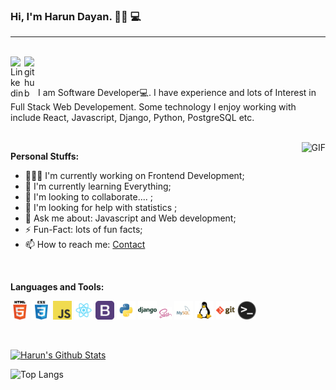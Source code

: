 ### Hi, I'm Harun Dayan. 👋🏻 💻

<hr>
<br>

<a href="https://www.linkedin.com/in/harundayan/">
  <img align="left" alt="Linkedin" width="22px" src="https://cdn.jsdelivr.net/npm/simple-icons@v3/icons/linkedin.svg" />
</a>

<a href="https://github.com/HarunDyn">
  <img align="left" alt="github" width="22px" src="https://cdn.jsdelivr.net/npm/simple-icons@v3/icons/github.svg" />
</a>

<br>
<br>

I am Software Developer💻. I have experience and lots of Interest in Full Stack Web Developement. Some technology I enjoy working with include React, Javascript, Django, Python, PostgreSQL etc.

<br> <img align="right" alt="GIF" src="https://media.giphy.com/media/ZVik7pBtu9dNS/giphy.gif" />

**Personal Stuffs:**

- 👨🏽‍💻 I'm currently working on Frontend Development;
- 🌱 I'm currently learning Everything;
- 👯 I'm looking to collaborate.... ;
- 🤔 I'm looking for help with statistics ;
- 💬 Ask me about: Javascript and Web development;
- ⚡️ Fun-Fact: lots of fun facts;
- 📫 How to reach me: [Contact](harundayann@gmail.com)

<br />

**Languages and Tools:**

<code><img height="30" src="https://raw.githubusercontent.com/github/explore/80688e429a7d4ef2fca1e82350fe8e3517d3494d/topics/html/html.png"></code>
<code><img height="30" src="https://raw.githubusercontent.com/github/explore/80688e429a7d4ef2fca1e82350fe8e3517d3494d/topics/css/css.png"></code>
<code><img height="30" src="https://raw.githubusercontent.com/github/explore/80688e429a7d4ef2fca1e82350fe8e3517d3494d/topics/javascript/javascript.png"></code>
<code><img height="30" src="https://raw.githubusercontent.com/github/explore/80688e429a7d4ef2fca1e82350fe8e3517d3494d/topics/react/react.png"></code>
<code><img height="30" src="https://raw.githubusercontent.com/github/explore/5c058a388828bb5fde0bcafd4bc867b5bb3f26f3/topics/bootstrap/bootstrap.png"></code>
<code><img height="30" src="https://raw.githubusercontent.com/github/explore/80688e429a7d4ef2fca1e82350fe8e3517d3494d/topics/python/python.png"></code>
<code><img height="30" src="https://raw.githubusercontent.com/github/explore/80688e429a7d4ef2fca1e82350fe8e3517d3494d/topics/django/django.png"></code>
<code><img alt="Sass" height="20px" src="https://raw.githubusercontent.com/github/explore/80688e429a7d4ef2fca1e82350fe8e3517d3494d/topics/sass/sass.png" /></code>
<code><img height="30" src="https://raw.githubusercontent.com/github/explore/80688e429a7d4ef2fca1e82350fe8e3517d3494d/topics/mysql/mysql.png"></code>
<code><img height="30" src="https://raw.githubusercontent.com/github/explore/80688e429a7d4ef2fca1e82350fe8e3517d3494d/topics/linux/linux.png"></code>
<code><img height="30" src="https://raw.githubusercontent.com/github/explore/80688e429a7d4ef2fca1e82350fe8e3517d3494d/topics/git/git.png"></code>
<code><img height="30" src="https://raw.githubusercontent.com/github/explore/80688e429a7d4ef2fca1e82350fe8e3517d3494d/topics/terminal/terminal.png"></code>

<br />

[![Harun's Github Stats](https://github-readme-stats.vercel.app/api?username=HarunDyn&show_icons=true&title_color=fff&icon_color=79ff97&text_color=9f9f9f&bg_color=151515)](https://github.com/HarunDyn)

![Top Langs](https://github-readme-stats.vercel.app/api/top-langs/?username=HarunDyn&show_icons=true&theme=dark)

